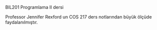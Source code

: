 BIL201 Programlama II dersi

Professor Jennifer Rexford un COS 217 ders notlarından büyük ölçüde faydalanılmıştır.
